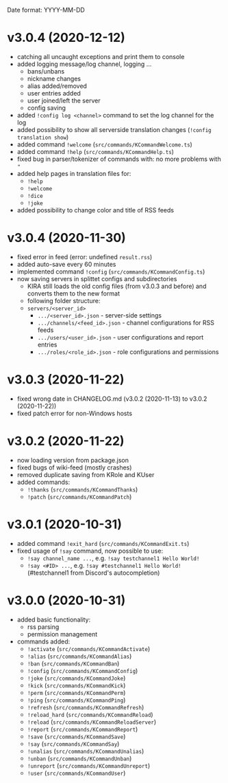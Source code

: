 Date format: YYYY-MM-DD

# v3.0.4 (2020-12-12)

* catching all uncaught exceptions and print them to console
* added logging message/log channel, logging ...
    * bans/unbans
    * nickname changes
    * alias added/removed
    * user entries added
    * user joined/left the server
    * config saving
* added `!config log <channel>` command to set the log channel for the log
* added possibility to show all serverside translation changes (`!config translation show`)
* added command `!welcome` (`src/commands/KCommandWelcome.ts`)
* added command `!help` (`src/commands/KCommandHelp.ts`)
* fixed bug in parser/tokenizer of commands with: no more problems with `"`
* added help pages in translation files for:
    * `!help`
    * `!welcome`
    * `!dice`
    * `!joke`
* added possibility to change color and title of RSS feeds

# v3.0.4 (2020-11-30)

* fixed error in feed (error: undefined `result.rss`)
* added auto-save every 60 minutes
* implemented command `!config` (`src/commands/KCommandConfig.ts`)
* now saving servers in splittet configs and subdirectories
    * KIRA still loads the old config files (from v3.0.3 and before) and converts them to the new format
    * following folder structure:
    * `servers/<server_id>`
        * `.../<server_id>.json` - server-side settings
        * `.../channels/<feed_id>.json` - channel configurations for RSS feeds
        * `.../users/<user_id>.json` - user configurations and report entries
        * `.../roles/<role_id>.json` - role configurations and permissions

# v3.0.3 (2020-11-22)

* fixed wrong date in CHANGELOG.md (v3.0.2 (2020-11-13) to v3.0.2 (2020-11-22))
* fixed patch error for non-Windows hosts

# v3.0.2 (2020-11-22)

* now loading version from package.json
* fixed bugs of wiki-feed (mostly crashes)
* removed duplicate saving from KRole and KUser
* added commands:
    * `!thanks` (`src/commands/KCommandThanks`)
    * `!patch` (`src/commands/KCommandPatch`)

# v3.0.1 (2020-10-31)

* added command `!exit_hard` (`src/commands/KCommandExit.ts`)
* fixed usage of `!say` command, now possible to use:
    * `!say channel_name ...`, e.g. `!say testchannel1 Hello World!`
    * `!say <#ID> ...`, e.g. `!say #testchannel1 Hello World!` (#testchannel1 from Discord's autocompletion)

# v3.0.0 (2020-10-31)

* added basic functionality:
    * rss parsing
    * permission management
* commands added:
    * `!activate` (`src/commands/KCommandActivate`)
    * `!alias` (`src/commands/KCommandAlias`)
    * `!ban` (`src/commands/KCommandBan`)
    * `!config` (`src/commands/KCommandConfig`)
    * `!joke` (`src/commands/KCommandJoke`)
    * `!kick` (`src/commands/KCommandKick`)
    * `!perm` (`src/commands/KCommandPerm`)
    * `!ping` (`src/commands/KCommandPing`)
    * `!refresh` (`src/commands/KCommandRefresh`)
    * `!reload_hard` (`src/commands/KCommandReload`)
    * `!reload` (`src/commands/KCommandReloadServer`)
    * `!report` (`src/commands/KCommandReport`)
    * `!save` (`src/commands/KCommandSave`)
    * `!say` (`src/commands/KCommandSay`)
    * `!unalias` (`src/commands/KCommandUnalias`)
    * `!unban` (`src/commands/KCommandUnban`)
    * `!unreport` (`src/commands/KCommandUnreport`)
    * `!user` (`src/commands/KCommandUser`)